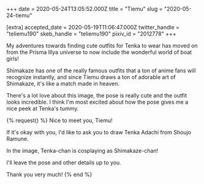 +++
date = 2020-05-24T13:05:52.000Z
title = "Tiemu"
slug = "2020-05-24-tiemu"

[extra]
accepted_date = 2020-05-19T11:06:47.000Z
twitter_handle = "teliemu190"
skeb_handle = "teliemu190"
pixiv_id = "2012778"
+++

My adventures towards finding cute outfits for Tenka to wear has moved on from the Prisma Illya universe to now include the wonderful world of boat girls!

Shimakaze has one of the really famous outfits that a ton of anime fans will recognize instantly, and since Tiemu draws a ton of adorable art of Shimakaze, it's like a match made in heaven.

There's a lot love about this image, the pose is really cute and the outfit looks incredible. I think I'm most excited about how the pose gives me a nice peek at Tenka's tummy.

{% request() %}
Nice to meet you, Tiemu!

If it's okay with you, I'd like to ask you to draw Tenka Adachi from Shoujo Ramune.

In the image, Tenka-chan is cosplaying as Shimakaze-chan!

I'll leave the pose and other details up to you.

Thank you very much!
{% end %}